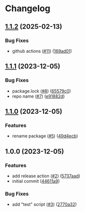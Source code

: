 # Changelog

## [1.1.2](https://github.com/gravity-ui/gravity-ui-cra-example/compare/v1.1.1...v1.1.2) (2025-02-13)


### Bug Fixes

* github actions ([#11](https://github.com/gravity-ui/gravity-ui-cra-example/issues/11)) ([169ad01](https://github.com/gravity-ui/gravity-ui-cra-example/commit/169ad012a3847ff99f9213af10a0140f81bcef93))

## [1.1.1](https://github.com/gravity-ui/cra-template-gravity-ui/compare/v1.1.0...v1.1.1) (2023-12-05)


### Bug Fixes

* package.lock ([#8](https://github.com/gravity-ui/cra-template-gravity-ui/issues/8)) ([65579c0](https://github.com/gravity-ui/cra-template-gravity-ui/commit/65579c047d4c27e912e5fab1147aaade0adf7fd1))
* repo name ([#7](https://github.com/gravity-ui/cra-template-gravity-ui/issues/7)) ([e91882d](https://github.com/gravity-ui/cra-template-gravity-ui/commit/e91882dc7318bb7314a06c175b2f8fc9f6140ffd))

## [1.1.0](https://github.com/gravity-ui/cra-template-gravity-ui/compare/v1.0.0...v1.1.0) (2023-12-05)


### Features

* rename package ([#5](https://github.com/gravity-ui/cra-template-gravity-ui/issues/5)) ([49d4ecb](https://github.com/gravity-ui/cra-template-gravity-ui/commit/49d4ecb89705a50de66d76988e8df26acdec8942))

## 1.0.0 (2023-12-05)


### Features

* add release action ([#2](https://github.com/gravity-ui/cra-template-gravity-ui/issues/2)) ([5737aad](https://github.com/gravity-ui/cra-template-gravity-ui/commit/5737aad1418e3fec7a9bfe98d7086b5e0675e22a))
* initial commit ([44611a9](https://github.com/gravity-ui/cra-template-gravity-ui/commit/44611a9cacab82f78ecf780f57ccae98ba62c1c7))


### Bug Fixes

* add "test" script ([#3](https://github.com/gravity-ui/cra-template-gravity-ui/issues/3)) ([2770a32](https://github.com/gravity-ui/cra-template-gravity-ui/commit/2770a325f0d06e25d473ae469608c9e330e519cf))
